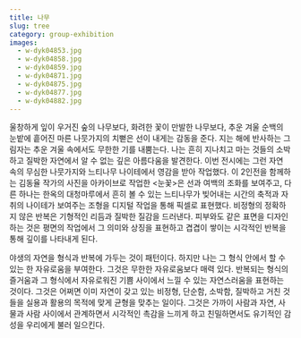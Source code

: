 ```yaml
---
title: 나무
slug: tree
category: group-exhibition
images:
  - w-dyk04853.jpg
  - w-dyk04858.jpg
  - w-dyk04859.jpg
  - w-dyk04871.jpg
  - w-dyk04875.jpg
  - w-dyk04877.jpg
  - w-dyk04882.jpg
---
```


울창하게 잎이 우거진 숲의 나무보다, 화려한 꽃이 만발한 나무보다, 추운 겨울 순백의 눈밭에 흩어진 마른 나뭇가지의 치뻗은 선이 내게는 감동을 준다. 지는 해에 반사하는 그림자는 추운 겨울 속에서도 무한한 기를 내뿜는다. 나는 흔히 지나치고 마는 것들의 소박하고 질박한 자연에서 알 수 없는 깊은 아름다움을 발견한다. 이번 전시에는 그런 자연 속의 무심한 나뭇가지와 느티나무 나이테에서 영감을 받아 작업했다. 이 2인전을 함께하는 김동율 작가의 사진을 아카이브로 작업한 <눈꽃>은 선과 여백의 조화를 보여주고, 다른 하나는 한옥의 대청마루에서 흔히 볼 수 있는 느티나무가 빚어내는 시간의 축적과 자취의 나이테가 보여주는 조형을 디지털 작업을 통해 픽셀로 표현했다. 비정형의 정확하지 않은 반복은 기형적인 리듬과 질박한 질감을 드러낸다. 피부와도 같은 표면을 디자인하는 것은 평면의 작업에서 그 의미와 상징을 표현하고 겹겹이 쌓이는 시각적인 반복을 통해 깊이를 나타내게 된다.

야생의 자연을 형식과 반복에 가두는 것이 패턴이다. 하지만 나는 그 형식 안에서 할 수 있는 한 자유로움을 부여한다. 그것은 무한한 자유로움보다 매력 있다. 반복되는 형식의 즐거움과 그 형식에서 자유로워진 기쁨 사이에서 느낄 수 있는 자연스러움을 표현하는 것이다. 그것은 어쩌면 이미 자연이 갖고 있는 비정형, 단순함, 소박함, 질박하고 거친 것들을 실용과 활용의 목적에 맞게 균형을 맞추는 일이다. 그것은 가까이 사람과 자연, 사물과 사람 사이에서 관계하면서 시각적인 촉감을 느끼게 하고 친밀하면서도 유기적인 감성을 우리에게 불러 일으킨다.